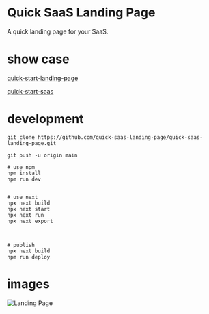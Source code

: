 # Quick SaaS Landing Page
A quick landing page for your SaaS.


# show case 

[quick-start-landing-page](https://quick-start-landing-page.ideabuild.work/)

[quick-start-saas](https://quick-start-saas.ideabuild.work/)

# development

```
git clone https://github.com/quick-saas-landing-page/quick-saas-landing-page.git

git push -u origin main

# use npm
npm install
npm run dev


# use next
npx next build
npx next start
npx next run
npx next export



# publish
npx next build
npm run deploy

```


# images
![Landing Page](https://github.com/quick-saas-landing-page/quick-saas-landing-page/blob/main/public/landing-page.png?raw=true)


